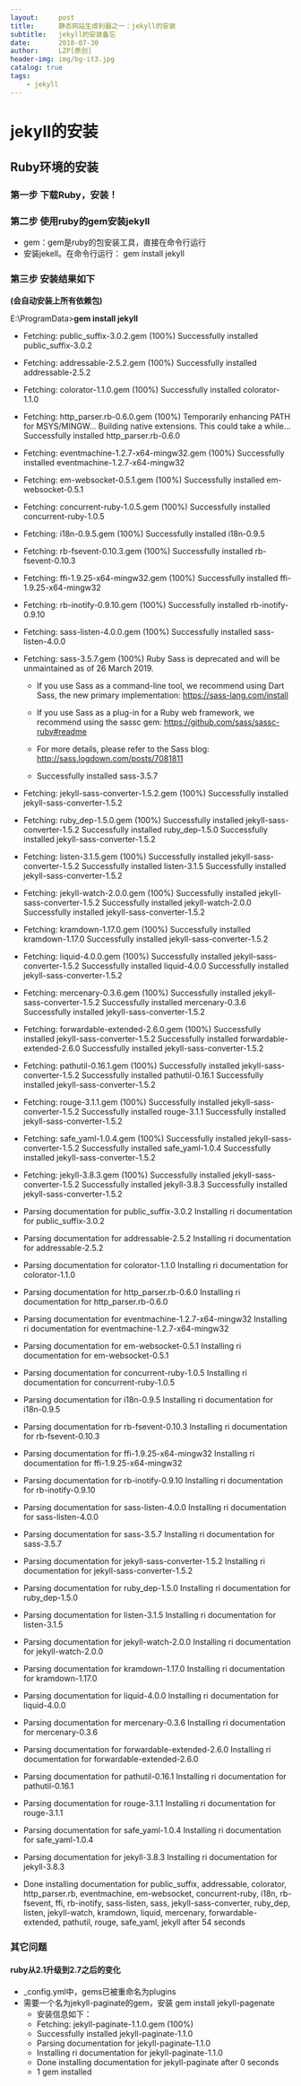 ```yaml
---
layout:     post
title:      静态网站生成利器之一：jekyll的安装
subtitle:   jekyll的安装备忘
date:       2018-07-30
author:     LZP[原创]
header-img: img/bg-it3.jpg
catalog: true
tags:
    - jekyll
---
```


# jekyll的安装

## Ruby环境的安装

### 第一步 下载Ruby，安装！

### 第二步 使用ruby的gem安装jekyll
* gem：gem是ruby的包安装工具，直接在命令行运行
* 安装jekell。在命令行运行：
  gem install jekyll

### 第三步 安装结果如下

**(会自动安装上所有依赖包)**

E:\ProgramData>**gem install jekyll**

  * Fetching: public_suffix-3.0.2.gem (100%)
    Successfully installed public_suffix-3.0.2
  * Fetching: addressable-2.5.2.gem (100%)
    Successfully installed addressable-2.5.2
  * Fetching: colorator-1.1.0.gem (100%)
    Successfully installed colorator-1.1.0
  * Fetching: http_parser.rb-0.6.0.gem (100%)
    Temporarily enhancing PATH for MSYS/MINGW...
    Building native extensions. This could take a while...
    Successfully installed http_parser.rb-0.6.0
  * Fetching: eventmachine-1.2.7-x64-mingw32.gem (100%)
    Successfully installed eventmachine-1.2.7-x64-mingw32
  * Fetching: em-websocket-0.5.1.gem (100%)
    Successfully installed em-websocket-0.5.1
  * Fetching: concurrent-ruby-1.0.5.gem (100%)
    Successfully installed concurrent-ruby-1.0.5
  * Fetching: i18n-0.9.5.gem (100%)
    Successfully installed i18n-0.9.5
  * Fetching: rb-fsevent-0.10.3.gem (100%)
    Successfully installed rb-fsevent-0.10.3
  * Fetching: ffi-1.9.25-x64-mingw32.gem (100%)
    Successfully installed ffi-1.9.25-x64-mingw32
  * Fetching: rb-inotify-0.9.10.gem (100%)
    Successfully installed rb-inotify-0.9.10
  * Fetching: sass-listen-4.0.0.gem (100%)
    Successfully installed sass-listen-4.0.0
  * Fetching: sass-3.5.7.gem (100%)
    Ruby Sass is deprecated and will be unmaintained as of 26 March 2019.
     * If you use Sass as a command-line tool, 
       we recommend using Dart Sass, the new primary
       implementation: https://sass-lang.com/install

     * If you use Sass as a plug-in for a Ruby web
       framework, we recommend using the sassc gem:
       https://github.com/sass/sassc-ruby#readme

     * For more details, please refer to the Sass blog:
       http://sass.logdown.com/posts/7081811

     * Successfully installed sass-3.5.7
  * Fetching: jekyll-sass-converter-1.5.2.gem (100%)
    Successfully installed jekyll-sass-converter-1.5.2
  * Fetching: ruby_dep-1.5.0.gem (100%)
    Successfully installed jekyll-sass-converter-1.5.2
    Successfully installed ruby_dep-1.5.0
    Successfully installed jekyll-sass-converter-1.5.2
  * Fetching: listen-3.1.5.gem (100%)
    Successfully installed jekyll-sass-converter-1.5.2
    Successfully installed listen-3.1.5
    Successfully installed jekyll-sass-converter-1.5.2
  * Fetching: jekyll-watch-2.0.0.gem (100%)
    Successfully installed jekyll-sass-converter-1.5.2
    Successfully installed jekyll-watch-2.0.0
    Successfully installed jekyll-sass-converter-1.5.2
  * Fetching: kramdown-1.17.0.gem (100%)
    Successfully installed kramdown-1.17.0
    Successfully installed jekyll-sass-converter-1.5.2
  * Fetching: liquid-4.0.0.gem (100%)
    Successfully installed jekyll-sass-converter-1.5.2
    Successfully installed liquid-4.0.0
    Successfully installed jekyll-sass-converter-1.5.2
  * Fetching: mercenary-0.3.6.gem (100%)
    Successfully installed jekyll-sass-converter-1.5.2
    Successfully installed mercenary-0.3.6
    Successfully installed jekyll-sass-converter-1.5.2
  * Fetching: forwardable-extended-2.6.0.gem (100%)
    Successfully installed jekyll-sass-converter-1.5.2
    Successfully installed forwardable-extended-2.6.0
    Successfully installed jekyll-sass-converter-1.5.2
  * Fetching: pathutil-0.16.1.gem (100%)
    Successfully installed jekyll-sass-converter-1.5.2
    Successfully installed pathutil-0.16.1
    Successfully installed jekyll-sass-converter-1.5.2
  * Fetching: rouge-3.1.1.gem (100%)
    Successfully installed jekyll-sass-converter-1.5.2
    Successfully installed rouge-3.1.1
    Successfully installed jekyll-sass-converter-1.5.2
  * Fetching: safe_yaml-1.0.4.gem (100%)
    Successfully installed jekyll-sass-converter-1.5.2
    Successfully installed safe_yaml-1.0.4
    Successfully installed jekyll-sass-converter-1.5.2
  * Fetching: jekyll-3.8.3.gem (100%)
    Successfully installed jekyll-sass-converter-1.5.2
    Successfully installed jekyll-3.8.3
    Successfully installed jekyll-sass-converter-1.5.2
  * Parsing documentation for public_suffix-3.0.2
    Installing ri documentation for public_suffix-3.0.2
  * Parsing documentation for addressable-2.5.2
    Installing ri documentation for addressable-2.5.2
  * Parsing documentation for colorator-1.1.0
    Installing ri documentation for colorator-1.1.0
  * Parsing documentation for http_parser.rb-0.6.0
    Installing ri documentation for http_parser.rb-0.6.0
  * Parsing documentation for eventmachine-1.2.7-x64-mingw32
    Installing ri documentation for eventmachine-1.2.7-x64-mingw32
  * Parsing documentation for em-websocket-0.5.1
    Installing ri documentation for em-websocket-0.5.1
  * Parsing documentation for concurrent-ruby-1.0.5
    Installing ri documentation for concurrent-ruby-1.0.5
  * Parsing documentation for i18n-0.9.5
    Installing ri documentation for i18n-0.9.5
  * Parsing documentation for rb-fsevent-0.10.3
    Installing ri documentation for rb-fsevent-0.10.3
  * Parsing documentation for ffi-1.9.25-x64-mingw32
    Installing ri documentation for ffi-1.9.25-x64-mingw32
  * Parsing documentation for rb-inotify-0.9.10
    Installing ri documentation for rb-inotify-0.9.10
  * Parsing documentation for sass-listen-4.0.0
    Installing ri documentation for sass-listen-4.0.0
  * Parsing documentation for sass-3.5.7
    Installing ri documentation for sass-3.5.7
  * Parsing documentation for jekyll-sass-converter-1.5.2
    Installing ri documentation for jekyll-sass-converter-1.5.2
  * Parsing documentation for ruby_dep-1.5.0
    Installing ri documentation for ruby_dep-1.5.0
  * Parsing documentation for listen-3.1.5
    Installing ri documentation for listen-3.1.5
  * Parsing documentation for jekyll-watch-2.0.0
    Installing ri documentation for jekyll-watch-2.0.0
  * Parsing documentation for kramdown-1.17.0
    Installing ri documentation for kramdown-1.17.0
  * Parsing documentation for liquid-4.0.0
    Installing ri documentation for liquid-4.0.0
  * Parsing documentation for mercenary-0.3.6
    Installing ri documentation for mercenary-0.3.6
  * Parsing documentation for forwardable-extended-2.6.0
    Installing ri documentation for forwardable-extended-2.6.0
  * Parsing documentation for pathutil-0.16.1
    Installing ri documentation for pathutil-0.16.1
  * Parsing documentation for rouge-3.1.1
    Installing ri documentation for rouge-3.1.1
  * Parsing documentation for safe_yaml-1.0.4
    Installing ri documentation for safe_yaml-1.0.4
  * Parsing documentation for jekyll-3.8.3
    Installing ri documentation for jekyll-3.8.3

  * Done installing documentation for public_suffix,
    addressable, colorator, http_parser.rb, eventmachine,
    em-websocket, concurrent-ruby, i18n, rb-fsevent, 
    ffi, rb-inotify, sass-listen, sass,
    jekyll-sass-converter, ruby_dep, listen, 
    jekyll-watch, kramdown, liquid, mercenary,
    forwardable-extended, pathutil, rouge, 
    safe_yaml, jekyll after 54 seconds

### 其它问题
#### ruby从2.1升级到2.7之后的变化

* _config.yml中，gems已被重命名为plugins
* 需要一个名为jekyll-paginate的gem，安装
  gem install jekyll-pagenate
  * 安装信息如下：
  * Fetching: jekyll-paginate-1.1.0.gem (100%)
  * Successfully installed jekyll-paginate-1.1.0
  * Parsing documentation for jekyll-paginate-1.1.0
  * Installing ri documentation for jekyll-paginate-1.1.0
  * Done installing documentation for jekyll-paginate after 0 seconds
  * 1 gem installed